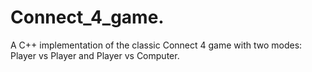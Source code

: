 # Connect_4_game.
A C++ implementation of the classic Connect 4 game with two modes: Player vs Player and Player vs Computer.
